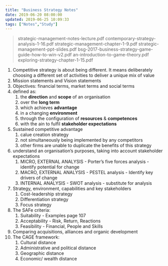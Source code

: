 ```yaml
---
title: "Business Strategy Notes"
date: 2019-06-20 08:00:00
updated: 2019-06-25 10:09:33
tags: ["Notes","Study"]
---
```


> strategic-management-notes-lecture.pdf
> contemporary-strategy-analysis-1-16.pdf
> strategic-management-chapter-1-9.pdf
> strategic-management-ppt-slides.pdf
> bsg-2017-business-strategy-game-guide-how-to-win-v2.pdf
> an-introduction-to-game-theory.pdf
> exploring-strategy-chapter-1-15.pdf

1. Competitive strategy is about being different. It means deliberately choosing a different set of activities to deliver a unique mix of value
2. Mission statements and Vision statements
3. Objectives: financial terms, market terms and social terms
4. defined as:
   1. the **direction** and **scope** of an organisation
   2. over the **long term**
   3. which achieves **advantage**
   4. in a changing **environment**
   5. through the configuration of **resources** & **competences**
   6. with the ain to fulfil **stakeholder expectations**
5. Sustained competitive advantage
   1. calue creation strategy
   2. not simultaneously being implemented by any competitors
   3. other firms are unable to duplicate the benefits of this strategy
6. understand an organisation’s purposes, taking into account stakeholder expectations
   1. MICRO, EXTERNAL ANALYSIS - Porter’s five forces analysis - identify potential for change
   2. MACRO, EXTERNAL ANALYSIS - PESTEL analysis - Identify key drivers of change
   3. INTERNAL ANALYSIS - SWOT analysis - substitute for analysis
7. Strategy, environment, capabilities and key stakeholders
   1. Cost-leadership strategy
   2. Differentiation strategy
   3. Focus strategy
8. The SAFe criteria:
   1. Suitability - Examples page 107
   2. Acceptability - Risk, Return, Reactions
   3. Feasibility - Financial, People and Skills
9. Comparing acquisitions, alliances and organic development
10. The CAGE framework:
    1. Cultural distance
    2. Administrative and political distance
    3. Geographic distance
    4. Economic/ wealth distance
